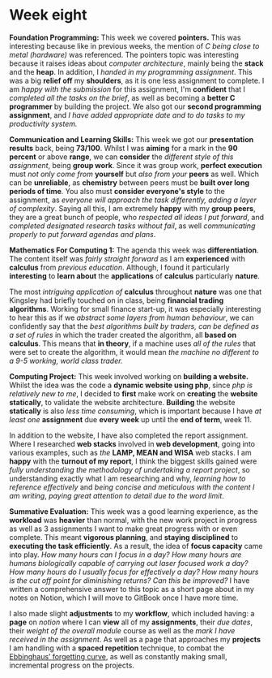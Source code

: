 # Week eight

**Foundation Programming:** This week we covered **pointers.** This was interesting because like in previous weeks, the mention of _C being close to metal \(hardware\)_ was referenced. The pointers topic was interesting because it raises ideas about _computer architecture_, mainly being the **stack** and the **heap**. In addition, I _handed in my programming assignment_. This was a big **relief off** my **shoulders**, as it is one less assignment to complete. I am _happy with the submission_ for this assignment, I'm **confident** that I _completed all the tasks on the brief_, as well as becoming a **better C** **programmer** by building the project. We also got our **second programming assignment**, and _I have added appropriate date and to do tasks to my productivity system._

**Communication and Learning Skills:** This week we got our **presentation results** back, being **73/100**. Whilst I was **aiming** for a mark in the **90 percent** or above **range**, we can **consider** the _different style of this assignment_, being **group work**. Since it was group work, **perfect execution** must _not only come from_ **yourself** but _also from your_ **peers** as well. Which can be **unreliable**, as **chemistry** between peers must be **built over long periods of time**. You also must **consider everyone's style** to the assignment, as _everyone will approach the task differently, adding a layer of complexity_. Saying all this, I am extremely **happy** with my **group peers**, they are a great bunch of people, who _respected all ideas I put forward_, and _completed designated research tasks without fail_, as well _communicating properly to put forward agendas and plans_.

**Mathematics For Computing 1:** The agenda this week was **differentiation**. The content itself was _fairly straight forward_ as I am **experienced** with **calculus** from _previous education_. Although, I found it particularly **interesting** to **learn about** the **applications** of **calculus** particularly **nature**. 

The most _intriguing application of_ **calculus** throughout **nature** was one that Kingsley had briefly touched on in class, being **financial trading algorithms**. Working for small finance start-up, it was especially interesting to hear this as if we _abstract some layers from human behaviour_, we can confidently say that the _best algorithms built by traders, can be defined as a set of rules_ in which the trader created the algorithm, all **based on calculus**. This means that **in theory**, if a machine uses _all of the rules_ that were set to create the algorithm, it would mean _the machine no different to a 9-5 working, world class trader._

**Computing Project:** This week involved working on **building a website.** Whilst the idea was the code a **dynamic website using php**, since _php is relatively new to me_, I decided to **first** make work on **creating** the **website statically**, to validate the website architecture. **Building** the website **statically** is also _less time consuming_, which is important because I have _at least one_ **assignment** due **every week** up until the **end of term**, week 11.

In addition to the website, I have also completed the report assignment. Where I researched **web stacks** involved in **web development**, going into various examples, such as _the_ **LAMP, MEAN and WISA** web stacks. I am **happy** with the **turnout of my report**, I think the biggest skills gained were _fully understanding the methodology of undertaking a report project_, so understanding exactly what I am researching and why, _learning how to reference effectively_ and _being concise and meticulous with the content I am writing_, _paying great attention to detail due to the word limit_.

**Summative Evaluation:** This week was a good learning experience, as the **workload** was **heavier** than normal, with the new work project in progress as well as 3 assignments I want to make great progress with or even complete. This meant **vigorous planning**, and **staying disciplined** to **executing the task efficiently**. As a result, the idea of **focus capacity** came into play. _How many hours can I focus in a day?  How many hours are humans biologically capable of carrying out laser focused work a day? How many hours do I usually focus for effectively a day? How many hours is the cut off point for diminishing returns? Can this be improved?_ I have written a comprehensive answer to this topic as a short page about in my notes on Notion, which I will move to GitBook once I have more time.

I also made slight **adjustments** to my **workflow**, which included having: a **page** on _notion_ where I can **view** all of my **assignments**, their _due dates_, their _weight of the overall module_ course as well as the _mark I have received in the assignment_. As well as a page that approaches my **projects** I am handling with a **spaced repetition** technique, to combat the[ Ebbinghaus’ forgetting curve](https://adnantech.gitbook.io/wiki/neuroscience/hermann-ebbinghaus-forgetting-curve), as well as constantly making small, incremental progress on the projects.

